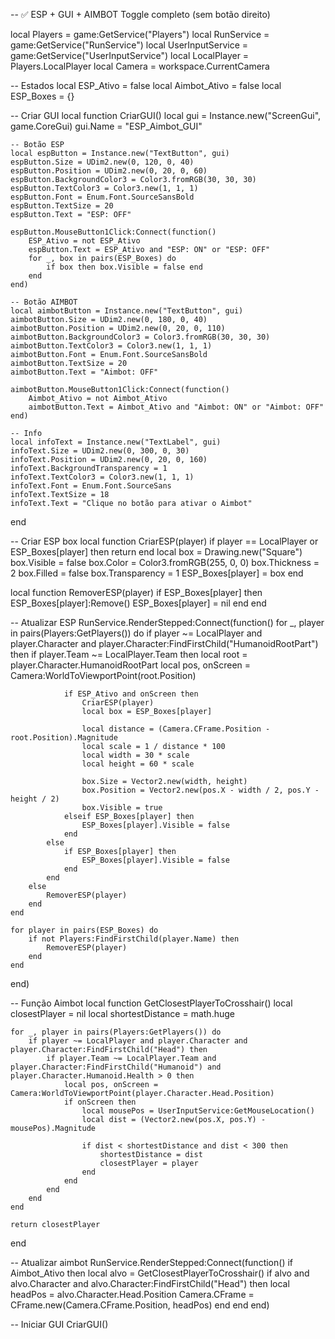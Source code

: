 -- ✅ ESP + GUI + AIMBOT Toggle completo (sem botão direito)

local Players = game:GetService("Players")
local RunService = game:GetService("RunService")
local UserInputService = game:GetService("UserInputService")
local LocalPlayer = Players.LocalPlayer
local Camera = workspace.CurrentCamera

-- Estados
local ESP_Ativo = false
local Aimbot_Ativo = false
local ESP_Boxes = {}

-- Criar GUI
local function CriarGUI()
    local gui = Instance.new("ScreenGui", game.CoreGui)
    gui.Name = "ESP_Aimbot_GUI"

    -- Botão ESP
    local espButton = Instance.new("TextButton", gui)
    espButton.Size = UDim2.new(0, 120, 0, 40)
    espButton.Position = UDim2.new(0, 20, 0, 60)
    espButton.BackgroundColor3 = Color3.fromRGB(30, 30, 30)
    espButton.TextColor3 = Color3.new(1, 1, 1)
    espButton.Font = Enum.Font.SourceSansBold
    espButton.TextSize = 20
    espButton.Text = "ESP: OFF"

    espButton.MouseButton1Click:Connect(function()
        ESP_Ativo = not ESP_Ativo
        espButton.Text = ESP_Ativo and "ESP: ON" or "ESP: OFF"
        for _, box in pairs(ESP_Boxes) do
            if box then box.Visible = false end
        end
    end)

    -- Botão AIMBOT
    local aimbotButton = Instance.new("TextButton", gui)
    aimbotButton.Size = UDim2.new(0, 180, 0, 40)
    aimbotButton.Position = UDim2.new(0, 20, 0, 110)
    aimbotButton.BackgroundColor3 = Color3.fromRGB(30, 30, 30)
    aimbotButton.TextColor3 = Color3.new(1, 1, 1)
    aimbotButton.Font = Enum.Font.SourceSansBold
    aimbotButton.TextSize = 20
    aimbotButton.Text = "Aimbot: OFF"

    aimbotButton.MouseButton1Click:Connect(function()
        Aimbot_Ativo = not Aimbot_Ativo
        aimbotButton.Text = Aimbot_Ativo and "Aimbot: ON" or "Aimbot: OFF"
    end)

    -- Info
    local infoText = Instance.new("TextLabel", gui)
    infoText.Size = UDim2.new(0, 300, 0, 30)
    infoText.Position = UDim2.new(0, 20, 0, 160)
    infoText.BackgroundTransparency = 1
    infoText.TextColor3 = Color3.new(1, 1, 1)
    infoText.Font = Enum.Font.SourceSans
    infoText.TextSize = 18
    infoText.Text = "Clique no botão para ativar o Aimbot"
end

-- Criar ESP box
local function CriarESP(player)
    if player == LocalPlayer or ESP_Boxes[player] then return end
    local box = Drawing.new("Square")
    box.Visible = false
    box.Color = Color3.fromRGB(255, 0, 0)
    box.Thickness = 2
    box.Filled = false
    box.Transparency = 1
    ESP_Boxes[player] = box
end

local function RemoverESP(player)
    if ESP_Boxes[player] then
        ESP_Boxes[player]:Remove()
        ESP_Boxes[player] = nil
    end
end

-- Atualizar ESP
RunService.RenderStepped:Connect(function()
    for _, player in pairs(Players:GetPlayers()) do
        if player ~= LocalPlayer and player.Character and player.Character:FindFirstChild("HumanoidRootPart") then
            if player.Team ~= LocalPlayer.Team then
                local root = player.Character.HumanoidRootPart
                local pos, onScreen = Camera:WorldToViewportPoint(root.Position)

                if ESP_Ativo and onScreen then
                    CriarESP(player)
                    local box = ESP_Boxes[player]

                    local distance = (Camera.CFrame.Position - root.Position).Magnitude
                    local scale = 1 / distance * 100
                    local width = 30 * scale
                    local height = 60 * scale

                    box.Size = Vector2.new(width, height)
                    box.Position = Vector2.new(pos.X - width / 2, pos.Y - height / 2)
                    box.Visible = true
                elseif ESP_Boxes[player] then
                    ESP_Boxes[player].Visible = false
                end
            else
                if ESP_Boxes[player] then
                    ESP_Boxes[player].Visible = false
                end
            end
        else
            RemoverESP(player)
        end
    end

    for player in pairs(ESP_Boxes) do
        if not Players:FindFirstChild(player.Name) then
            RemoverESP(player)
        end
    end
end)

-- Função Aimbot
local function GetClosestPlayerToCrosshair()
    local closestPlayer = nil
    local shortestDistance = math.huge

    for _, player in pairs(Players:GetPlayers()) do
        if player ~= LocalPlayer and player.Character and player.Character:FindFirstChild("Head") then
            if player.Team ~= LocalPlayer.Team and player.Character:FindFirstChild("Humanoid") and player.Character.Humanoid.Health > 0 then
                local pos, onScreen = Camera:WorldToViewportPoint(player.Character.Head.Position)
                if onScreen then
                    local mousePos = UserInputService:GetMouseLocation()
                    local dist = (Vector2.new(pos.X, pos.Y) - mousePos).Magnitude

                    if dist < shortestDistance and dist < 300 then
                        shortestDistance = dist
                        closestPlayer = player
                    end
                end
            end
        end
    end

    return closestPlayer
end

-- Atualizar aimbot
RunService.RenderStepped:Connect(function()
    if Aimbot_Ativo then
        local alvo = GetClosestPlayerToCrosshair()
        if alvo and alvo.Character and alvo.Character:FindFirstChild("Head") then
            local headPos = alvo.Character.Head.Position
            Camera.CFrame = CFrame.new(Camera.CFrame.Position, headPos)
        end
    end
end)

-- Iniciar GUI
CriarGUI()
